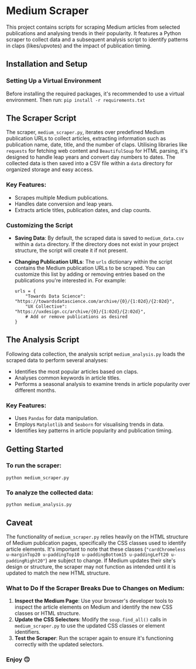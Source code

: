 # Medium Scraper

This project contains scripts for scraping Medium articles from selected publications and analysing trends in their popularity. 
It features a Python scraper to collect data and a subsequent analysis script to identify patterns in claps (likes/upvotes) and the impact of publication timing.

## Installation and Setup

### Setting Up a Virtual Environment

Before installing the required packages, it's recommended to use a virtual environment. Then run:
`pip install -r requirements.txt`

## The Scraper Script

The scraper, `medium_scraper.py`, iterates over predefined Medium publication URLs to collect articles, extracting information such as publication name, date, title, and the number of claps. 
Utilising libraries like `requests` for fetching web content and `BeautifulSoup` for HTML parsing, it's designed to handle leap years and convert day numbers to dates. 
The collected data is then saved into a CSV file within a `data` directory for organized storage and easy access.

### Key Features:
- Scrapes multiple Medium publications.
- Handles date conversion and leap years.
- Extracts article titles, publication dates, and clap counts.

### Customizing the Script

- **Saving Data**: By default, the scraped data is saved to `medium_data.csv` within a `data` directory. If the directory does not exist in your project structure, the script will create it if not present.
  
- **Changing Publication URLs**: The `urls` dictionary within the script contains the Medium publication URLs to be scraped. You can customize this list by adding or removing entries based on the publications you're interested in. For example:

  ```
  urls = {
      "Towards Data Science": "https://towardsdatascience.com/archive/{0}/{1:02d}/{2:02d}",
      "UX Collective": "https://uxdesign.cc/archive/{0}/{1:02d}/{2:02d}",
      # Add or remove publications as desired
  }
  
## The Analysis Script
Following data collection, the analysis script `medium_analysis.py` loads the scraped data to perform several analyses:
- Identifies the most popular articles based on claps.
- Analyses common keywords in article titles.
- Performs a seasonal analysis to examine trends in article popularity over different months.

### Key Features:
- Uses `Pandas` for data manipulation.
- Employs `Matplotlib` and `Seaborn` for visualising trends in data.
- Identifies key patterns in article popularity and publication timing.

## Getting Started
### To run the scraper:
`python medium_scraper.py`

### To analyze the collected data:
`python medium_analysis.py`

## Caveat

The functionality of `medium_scraper.py` relies heavily on the HTML structure of Medium publication pages, specifically the CSS classes used to identify article elements. It's important to note that these classes (`"cardChromeless u-marginTop20 u-paddingTop10 u-paddingBottom15 u-paddingLeft20 u-paddingRight20"`) are subject to change. If Medium updates their site's design or structure, the scraper may not function as intended until it is updated to match the new HTML structure.

### What to Do If the Scraper Breaks Due to Changes on Medium:

1. **Inspect the Medium Page**: Use your browser's developer tools to inspect the article elements on Medium and identify the new CSS classes or HTML structure.
2. **Update the CSS Selectors**: Modify the `soup.find_all()` calls in `medium_scraper.py` to use the updated CSS classes or element identifiers.
3. **Test the Scraper**: Run the scraper again to ensure it's functioning correctly with the updated selectors.

### Enjoy 🙃
